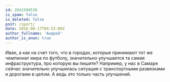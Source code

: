 ```yaml
---
id: 2841594530
is_spam: false
is_deleted: false
post: /sport/
date: 2016-08-17T04:53:00Z
author_fullname: 'Андрей'
author_is_anon: true
---
```


<p>Иван, а как на счет того, что в городах, которые принимают тот же чемпионат мира по футболу, значительно улучшается та самая инфраструктура, про которую вы пишите? Например, у нас в Самаре сейчас значительно улучшилась ситуация с транспортными развязками и дорогами в целом. А ведь это только часть улучшений.</p>
